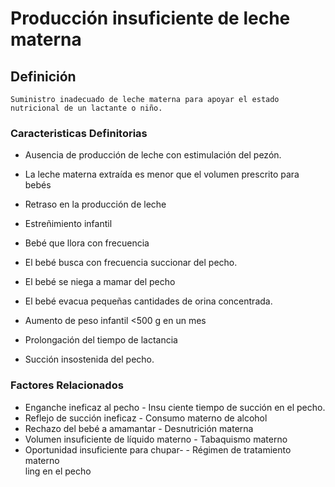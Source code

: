 # Producción insuficiente de leche materna
## Definición
	Suministro inadecuado de leche materna para apoyar el estado nutricional de un lactante o niño.

### Caracteristicas Definitorias
- Ausencia de producción de leche 
con estimulación del pezón.   
- La leche materna extraída es 
menor que el volumen prescrito 
para bebés   
- Retraso en la producción de leche   
- Estreñimiento infantil   
- Bebé que llora con frecuencia   
- El bebé busca con frecuencia 
succionar del pecho.   
 
 
 
- El bebé se niega a mamar del 
pecho   
- El bebé evacua pequeñas 
cantidades de orina 
concentrada.   
- Aumento de peso infantil <500 
g en un mes   
- Prolongación del tiempo de 
lactancia   
- Succión insostenida del pecho.

### Factores Relacionados
- Enganche ineficaz al pecho  - Insu ciente tiempo de succión en el 
pecho.  
- Reflejo de succión ineficaz  - Consumo materno de alcohol  
- Rechazo del bebé a amamantar  - Desnutrición materna  
- Volumen insuficiente de líquido 
materno  - Tabaquismo materno  
- Oportunidad insuficiente para 
chupar-  - Régimen de tratamiento 
materno  
ling en el pecho

